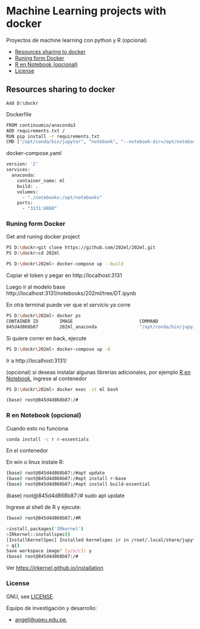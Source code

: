 # Machine Learning projects with docker

Proyectos de machine learning con python y R (opcional)

* [Resources sharing to docker](#resources-sharing-to-docker)
* [Runing form Docker](#runing-form-Docker)
* [R en Notebook (opcional)](#r-en-notebook-opcional)
* [License](#license)

## Resources sharing to docker

	Add D:\dockr

Dockerfile
```bash
FROM continuumio/anaconda3
ADD requirements.txt /
RUN pip install -r requirements.txt
CMD ["/opt/conda/bin/jupyter", "notebook", "--notebook-dir=/opt/notebooks", "--ip='*'", "--no-browser", "--allow-root"]

```

docker-compose.yaml
```bash
version: '2'
services:
  anaconda:
    container_name: ml
    build: .
    volumes:
      - "./notebooks:/opt/notebooks"
    ports:
      - "3131:8888"

```


### Runing form Docker

Get and runing docker project

```bash
PS D:\dockr>git clone https://github.com/202ml/202ml.git
PS D:\dockr>cd 202ml 

PS D:\dockr\202ml> docker-compose up --build

```

Copiar el token y pegar en http://localhost:3131

Luego ir al modelo base http://localhost:3131/notebooks/202ml/tree/DT.ipynb


En otra terminal puede ver que el servicio  ya corre
```bash
PS D:\dockr\202ml> docker ps
CONTAINER ID        IMAGE                         COMMAND                  CREATED             STATUS              PORTS                    NAMES
845d4d868b87        202ml_anaconda                "/opt/conda/bin/jupy…"   6 weeks ago         Up 4 days           0.0.0.0:3131->8888/tcp   ml

```

Si quiere correr en back, ejecute
```bash
PS D:\dockr\202ml> docker-compose up -d

```
Ir a  http://localhost:3131/ 


(opcional) si deseas instalar algunas librerias adicionales, por ejemplo [R en Notebook](#r-en-notebook), ingrese al contenedor

```bash
PS D:\dockr\202ml> docker exec -it ml bash

(base) root@845d4d868b87:/#   
```

### R en Notebook (opcional)

Cuando esto no funciona
```bash
conda install -c r r-essentials
```
En el contenedor

En win o linux instale R: 
```bash
(base) root@845d4d868b87:/#apt update
(base) root@845d4d868b87:/#apt install r-base
(base) root@845d4d868b87:/#apt install build-essential

```
(base) root@845d4d868b87:/# sudo apt update

Ingrese al shell de R y ejecute:
```bash
(base) root@845d4d868b87:/#R 

>install.packages('IRkernel')
>IRkernel::installspec()
[InstallKernelSpec] Installed kernelspec ir in /root/.local/share/jupyter/kernels/ir
> q()
Save workspace image? [y/n/c]: y
(base) root@845d4d868b87:/#     
```
Ver https://irkernel.github.io/installation


### License



GNU, see [LICENSE](LICENSE).

Equipo de investigación y desarrollo: 
- angeli@upeu.edu.pe, 
